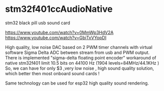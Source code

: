 # stm32f401ccAudioNative
stm32 black pill usb sound card

https://www.youtube.com/watch?v=0MmWp3HdV2A
https://www.youtube.com/watch?v=GbiTxVYopDI


High quality, low noise  DAC based on 2 PWM timer channels with virtual software Sigma Delta ADC between stream from usb and PWM output.
There is implemented "sigma-delta floating point encoder" workaround of native stm32f401 limit 10.5 bits on 44100 Hz (1904 levels=84MHz/44.1KHz )
So, we can have for only  $3 ,very low noise , high sound quality solution, which better then most onboard sound cards !

Same technology can be used for esp32 high quality sound rendering.



